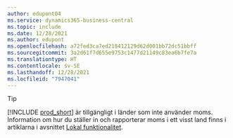 ```yaml
---
author: edupont04
ms.service: dynamics365-business-central
ms.topic: include
ms.date: 12/28/2021
ms.author: edupont
ms.openlocfilehash: a72fed3ca7ed218412129d62d001bb72dc51bbff
ms.sourcegitcommit: 3a2d61f7d655e9753c1477d21149c83ea6b7fe7a
ms.translationtype: HT
ms.contentlocale: sv-SE
ms.lasthandoff: 12/28/2021
ms.locfileid: "7947041"
---
```

> [!TIP]
> [!INCLUDE [prod_short](prod_short.md)] är tillgängligt i länder som inte använder moms. Information om hur du ställer in och rapporterar moms i ett visst land finns i artiklarna i avsnittet [Lokal funktionalitet](../about-localization.md).  
